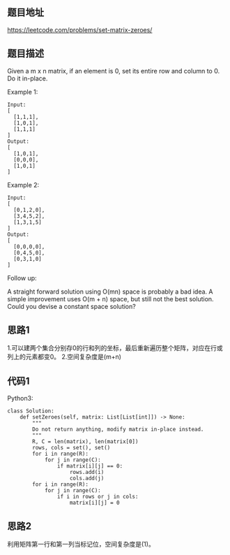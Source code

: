 ## 题目地址
https://leetcode.com/problems/set-matrix-zeroes/

## 题目描述
Given a m x n matrix, if an element is 0, set its entire row and column to 0. Do it in-place.

Example 1:
```
Input: 
[
  [1,1,1],
  [1,0,1],
  [1,1,1]
]
Output: 
[
  [1,0,1],
  [0,0,0],
  [1,0,1]
]
```
Example 2:
```
Input: 
[
  [0,1,2,0],
  [3,4,5,2],
  [1,3,1,5]
]
Output: 
[
  [0,0,0,0],
  [0,4,5,0],
  [0,3,1,0]
]
```
Follow up:

A straight forward solution using O(mn) space is probably a bad idea.
A simple improvement uses O(m + n) space, but still not the best solution.
Could you devise a constant space solution?

## 思路1
1.可以建两个集合分别存0的行和列的坐标，最后重新遍历整个矩阵，对应在行或列上的元素都变0。 
2.空间复杂度是(m+n)

## 代码1
Python3:
```
class Solution:
    def setZeroes(self, matrix: List[List[int]]) -> None:
        """
        Do not return anything, modify matrix in-place instead.
        """
        R, C = len(matrix), len(matrix[0])
        rows, cols = set(), set()
        for i in range(R):
            for j in range(C):
                if matrix[i][j] == 0:
                    rows.add(i)
                    cols.add(j)
        for i in range(R):
            for j in range(C):
                if i in rows or j in cols:
                    matrix[i][j] = 0
```
## 思路2
利用矩阵第一行和第一列当标记位，空间复杂度是(1)。
